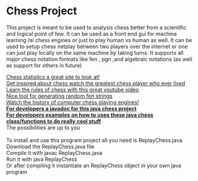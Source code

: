 # Chess Project
<p>This project is meant to be used to analysis chess better from a scientific and logical point of few. 
It can be used as a front end gui for machine learning /ai chess engines or just to play human vs human as well.
It can be used to setup chess netplay between two players over the internet or one can just play locally on the same machine by taking turns.
It supports all major chess notation formats like fen , pgn ,and algebraic notations (as well as support for others in future)
</p>
<a href="https://wismuth.com/chess/statistics-games.html">Chess statistics a great site to look at!</a>
<br>
<a href="https://www.imdb.com/video/vi1655243033?playlistId=tt0379296">Get inspired about chess watch the greatest chess player who ever lived</a>
<br>
<a href="https://www.youtube.com/watch?v=SM2fcenx7KU">Learn the rules of chess with this great youtube video</a>
<br>
<a href="http://bernd.bplaced.net/fengenerator/fengenerator.html">Nice tool for generating random fen strings</a>
<br>
<a href="https://www.youtube.com/watch?v=wljgxS7tZVE">Watch the history of computer chess playing engines!</a>
<br>
<B><a href="https://nate-fidalgo.github.io/chess/">For developers a javadoc for this java chess project </a></B>
<br>
<B><a href="https://github.com/nate-fidalgo/chess/wiki">For developers examples on how to uses these java chess class/functions to do really cool stuff</a></B>
<br>
The possibilities are up to you
<br>
<br>
To install and use this program project all you need is ReplayChess.java 
<br>
Download the ReplayChess.java file
<br>
Compile it with javac ReplayChess.java
<br>
Run it with java ReplayChess
<br>
Or after compiling it instantiate an ReplayChess object in your own java program 
